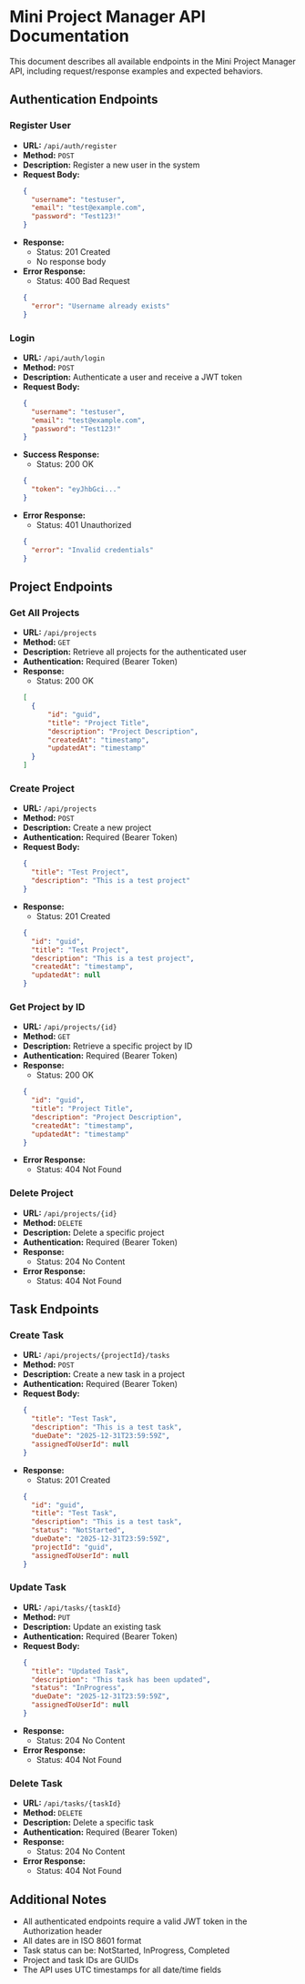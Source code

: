 # Mini Project Manager API Documentation

This document describes all available endpoints in the Mini Project Manager API, including request/response examples and expected behaviors.

## Authentication Endpoints

### Register User

- **URL:** `/api/auth/register`
- **Method:** `POST`
- **Description:** Register a new user in the system
- **Request Body:**
  ```json
  {
  	"username": "testuser",
  	"email": "test@example.com",
  	"password": "Test123!"
  }
  ```
- **Response:**
  - Status: 201 Created
  - No response body
- **Error Response:**
  - Status: 400 Bad Request
  ```json
  {
  	"error": "Username already exists"
  }
  ```

### Login

- **URL:** `/api/auth/login`
- **Method:** `POST`
- **Description:** Authenticate a user and receive a JWT token
- **Request Body:**
  ```json
  {
  	"username": "testuser",
  	"email": "test@example.com",
  	"password": "Test123!"
  }
  ```
- **Success Response:**
  - Status: 200 OK
  ```json
  {
  	"token": "eyJhbGci..."
  }
  ```
- **Error Response:**
  - Status: 401 Unauthorized
  ```json
  {
  	"error": "Invalid credentials"
  }
  ```

## Project Endpoints

### Get All Projects

- **URL:** `/api/projects`
- **Method:** `GET`
- **Description:** Retrieve all projects for the authenticated user
- **Authentication:** Required (Bearer Token)
- **Response:**
  - Status: 200 OK
  ```json
  [
  	{
  		"id": "guid",
  		"title": "Project Title",
  		"description": "Project Description",
  		"createdAt": "timestamp",
  		"updatedAt": "timestamp"
  	}
  ]
  ```

### Create Project

- **URL:** `/api/projects`
- **Method:** `POST`
- **Description:** Create a new project
- **Authentication:** Required (Bearer Token)
- **Request Body:**
  ```json
  {
  	"title": "Test Project",
  	"description": "This is a test project"
  }
  ```
- **Response:**
  - Status: 201 Created
  ```json
  {
  	"id": "guid",
  	"title": "Test Project",
  	"description": "This is a test project",
  	"createdAt": "timestamp",
  	"updatedAt": null
  }
  ```

### Get Project by ID

- **URL:** `/api/projects/{id}`
- **Method:** `GET`
- **Description:** Retrieve a specific project by ID
- **Authentication:** Required (Bearer Token)
- **Response:**
  - Status: 200 OK
  ```json
  {
  	"id": "guid",
  	"title": "Project Title",
  	"description": "Project Description",
  	"createdAt": "timestamp",
  	"updatedAt": "timestamp"
  }
  ```
- **Error Response:**
  - Status: 404 Not Found

### Delete Project

- **URL:** `/api/projects/{id}`
- **Method:** `DELETE`
- **Description:** Delete a specific project
- **Authentication:** Required (Bearer Token)
- **Response:**
  - Status: 204 No Content
- **Error Response:**
  - Status: 404 Not Found

## Task Endpoints

### Create Task

- **URL:** `/api/projects/{projectId}/tasks`
- **Method:** `POST`
- **Description:** Create a new task in a project
- **Authentication:** Required (Bearer Token)
- **Request Body:**
  ```json
  {
  	"title": "Test Task",
  	"description": "This is a test task",
  	"dueDate": "2025-12-31T23:59:59Z",
  	"assignedToUserId": null
  }
  ```
- **Response:**
  - Status: 201 Created
  ```json
  {
  	"id": "guid",
  	"title": "Test Task",
  	"description": "This is a test task",
  	"status": "NotStarted",
  	"dueDate": "2025-12-31T23:59:59Z",
  	"projectId": "guid",
  	"assignedToUserId": null
  }
  ```

### Update Task

- **URL:** `/api/tasks/{taskId}`
- **Method:** `PUT`
- **Description:** Update an existing task
- **Authentication:** Required (Bearer Token)
- **Request Body:**
  ```json
  {
  	"title": "Updated Task",
  	"description": "This task has been updated",
  	"status": "InProgress",
  	"dueDate": "2025-12-31T23:59:59Z",
  	"assignedToUserId": null
  }
  ```
- **Response:**
  - Status: 204 No Content
- **Error Response:**
  - Status: 404 Not Found

### Delete Task

- **URL:** `/api/tasks/{taskId}`
- **Method:** `DELETE`
- **Description:** Delete a specific task
- **Authentication:** Required (Bearer Token)
- **Response:**
  - Status: 204 No Content
- **Error Response:**
  - Status: 404 Not Found

## Additional Notes

- All authenticated endpoints require a valid JWT token in the Authorization header
- All dates are in ISO 8601 format
- Task status can be: NotStarted, InProgress, Completed
- Project and task IDs are GUIDs
- The API uses UTC timestamps for all date/time fields
